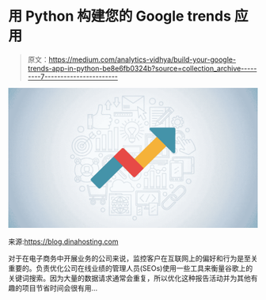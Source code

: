 # 用 Python 构建您的 Google trends 应用

> 原文：<https://medium.com/analytics-vidhya/build-your-google-trends-app-in-python-be8e6fb0324b?source=collection_archive---------7----------------------->

![](img/759e46b5e91e11edd9e0659a30961159.png)

来源:https://blog.dinahosting.com

对于在电子商务中开展业务的公司来说，监控客户在互联网上的偏好和行为是至关重要的。负责优化公司在线业绩的管理人员(SEOs)使用一些工具来衡量谷歌上的关键词搜索。因为大量的数据请求通常会重复，所以优化这种报告活动并为其他有趣的项目节省时间会很有用…